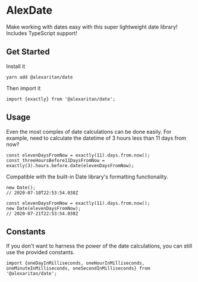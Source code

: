 # AlexDate
Make working with dates easy with this super lightweight date library! Includes TypeScript support!

## Get Started
Install it

`yarn add @alexaritan/date`

Then import it

`import {exactly} from '@alexaritan/date';`

## Usage

Even the most complex of date calculations can be done easily. For example, need to calculate the datetime of 3 hours less than 11 days from now?

```
const elevenDaysFromNow = exactly(11).days.from.now();
const threeHoursBefore11DaysFromNow = exactly(3).hours.before.date(elevenDaysFromNow);
```

Compatible with the built-in Date library's formatting functionality.

```
new Date();
// 2020-07-10T22:53:54.038Z

const elevenDaysFromNow = exactly(11).days.from.now();
new Date(elevenDaysFromNow);
// 2020-07-21T22:53:54.038Z
```

## Constants
If you don't want to harness the power of the date calculations, you can still use the provided constants.

`import {oneDayInMilliseconds, oneHourInMilliseconds, oneMinuteInMilliseconds, oneSecondInMilliseconds} from '@alexaritan/date';`